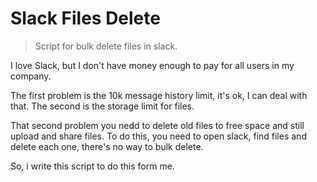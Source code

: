 # Slack Files Delete
> Script for bulk delete files in slack.

I love Slack, but I don't have money enough to pay for all users in my company.

The first problem is the 10k message history limit, it's ok, I can deal with that. The second is the storage limit for files.

That second problem you nedd to delete old files to free space and still upload and share files. To do this, you need to open slack, find files and delete each one, there's no way to bulk delete.

So, i write this script to do this form me.
